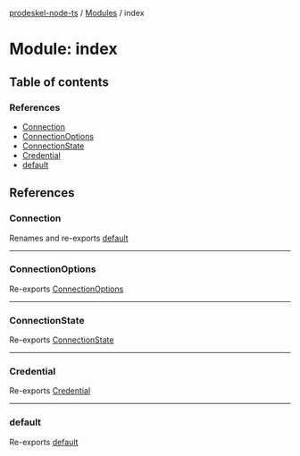 [prodeskel-node-ts](../README.md) / [Modules](../modules.md) / index

# Module: index

## Table of contents

### References

- [Connection](index.md#connection)
- [ConnectionOptions](index.md#connectionoptions)
- [ConnectionState](index.md#connectionstate)
- [Credential](index.md#credential)
- [default](index.md#default)

## References

### Connection

Renames and re-exports [default](../classes/connection.default.md)

___

### ConnectionOptions

Re-exports [ConnectionOptions](../interfaces/connection.ConnectionOptions.md)

___

### ConnectionState

Re-exports [ConnectionState](../interfaces/connection.ConnectionState.md)

___

### Credential

Re-exports [Credential](connection.md#credential)

___

### default

Re-exports [default](../classes/driver.default.md)
